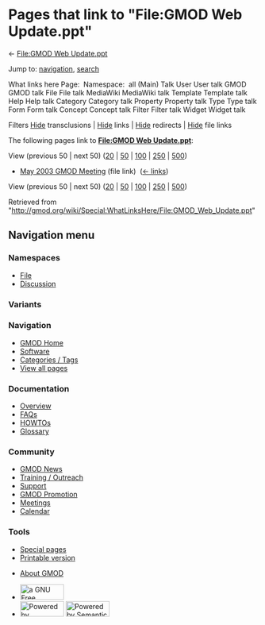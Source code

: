 <div id="mw-page-base" class="noprint">

</div>

<div id="mw-head-base" class="noprint">

</div>

<div id="content" class="mw-body" role="main">

<span id="top"></span>

<div id="mw-js-message" style="display:none;">

</div>



# <span dir="auto">Pages that link to "File:GMOD Web Update.ppt"</span>

<div id="bodyContent">

<div id="contentSub">

← [File:GMOD Web
Update.ppt](/wiki/File:GMOD_Web_Update.ppt "File:GMOD Web Update.ppt")

</div>

<div id="jump-to-nav" class="mw-jump">

Jump to: [navigation](#mw-navigation), [search](#p-search)

</div>

<div id="mw-content-text">

What links here Page:  Namespace:  all (Main) Talk User User talk GMOD
GMOD talk File File talk MediaWiki MediaWiki talk Template Template talk
Help Help talk Category Category talk Property Property talk Type Type
talk Form Form talk Concept Concept talk Filter Filter talk Widget
Widget talk

Filters
[Hide](/mediawiki/index.php?title=Special:WhatLinksHere/File:GMOD_Web_Update.ppt&hidetrans=1 "Special:WhatLinksHere/File:GMOD Web Update.ppt")
transclusions \|
[Hide](/mediawiki/index.php?title=Special:WhatLinksHere/File:GMOD_Web_Update.ppt&hidelinks=1 "Special:WhatLinksHere/File:GMOD Web Update.ppt")
links \|
[Hide](/mediawiki/index.php?title=Special:WhatLinksHere/File:GMOD_Web_Update.ppt&hideredirs=1 "Special:WhatLinksHere/File:GMOD Web Update.ppt")
redirects \|
[Hide](/mediawiki/index.php?title=Special:WhatLinksHere/File:GMOD_Web_Update.ppt&hideimages=1 "Special:WhatLinksHere/File:GMOD Web Update.ppt")
file links

The following pages link to **[File:GMOD Web
Update.ppt](/wiki/File:GMOD_Web_Update.ppt "File:GMOD Web Update.ppt")**:

View (previous 50 \| next 50)
([20](/mediawiki/index.php?title=Special:WhatLinksHere/File:GMOD_Web_Update.ppt&limit=20 "Special:WhatLinksHere/File:GMOD Web Update.ppt")
\|
[50](/mediawiki/index.php?title=Special:WhatLinksHere/File:GMOD_Web_Update.ppt&limit=50 "Special:WhatLinksHere/File:GMOD Web Update.ppt")
\|
[100](/mediawiki/index.php?title=Special:WhatLinksHere/File:GMOD_Web_Update.ppt&limit=100 "Special:WhatLinksHere/File:GMOD Web Update.ppt")
\|
[250](/mediawiki/index.php?title=Special:WhatLinksHere/File:GMOD_Web_Update.ppt&limit=250 "Special:WhatLinksHere/File:GMOD Web Update.ppt")
\|
[500](/mediawiki/index.php?title=Special:WhatLinksHere/File:GMOD_Web_Update.ppt&limit=500 "Special:WhatLinksHere/File:GMOD Web Update.ppt"))

- [May 2003 GMOD
  Meeting](/wiki/May_2003_GMOD_Meeting "May 2003 GMOD Meeting") (file
  link) ‎ <span class="mw-whatlinkshere-tools">([←
  links](/mediawiki/index.php?title=Special:WhatLinksHere&target=May+2003+GMOD+Meeting "Special:WhatLinksHere"))</span>

View (previous 50 \| next 50)
([20](/mediawiki/index.php?title=Special:WhatLinksHere/File:GMOD_Web_Update.ppt&limit=20 "Special:WhatLinksHere/File:GMOD Web Update.ppt")
\|
[50](/mediawiki/index.php?title=Special:WhatLinksHere/File:GMOD_Web_Update.ppt&limit=50 "Special:WhatLinksHere/File:GMOD Web Update.ppt")
\|
[100](/mediawiki/index.php?title=Special:WhatLinksHere/File:GMOD_Web_Update.ppt&limit=100 "Special:WhatLinksHere/File:GMOD Web Update.ppt")
\|
[250](/mediawiki/index.php?title=Special:WhatLinksHere/File:GMOD_Web_Update.ppt&limit=250 "Special:WhatLinksHere/File:GMOD Web Update.ppt")
\|
[500](/mediawiki/index.php?title=Special:WhatLinksHere/File:GMOD_Web_Update.ppt&limit=500 "Special:WhatLinksHere/File:GMOD Web Update.ppt"))

</div>

<div class="printfooter">

Retrieved from
"<http://gmod.org/wiki/Special:WhatLinksHere/File:GMOD_Web_Update.ppt>"

</div>

<div id="catlinks" class="catlinks catlinks-allhidden">

</div>

<div class="visualClear">

</div>

</div>

</div>

<div id="mw-navigation">

## Navigation menu

<div id="mw-head">



<div id="left-navigation">

<div id="p-namespaces" class="vectorTabs" role="navigation"
aria-labelledby="p-namespaces-label">

### Namespaces

- <span id="ca-nstab-image"><a href="/wiki/File:GMOD_Web_Update.ppt" accesskey="c"
  title="View the file page [c]">File</a></span>
- <span id="ca-talk"><a
  href="/mediawiki/index.php?title=File_talk:GMOD_Web_Update.ppt&amp;action=edit&amp;redlink=1"
  accesskey="t"
  title="Discussion about the content page [t]">Discussion</a></span>

</div>

<div id="p-variants" class="vectorMenu emptyPortlet" role="navigation"
aria-labelledby="p-variants-label">

### 

### Variants[](#)

<div class="menu">

</div>

</div>

</div>

<div id="right-navigation">





</div>



</div>

</div>

</div>

<div id="mw-panel">

<div id="p-logo" role="banner">

<a href="/wiki/Main_Page"
style="background-image: url(http://gmod.org/images/GMOD-cogs.png);"
title="Visit the main page"></a>

</div>

<div id="p-Navigation" class="portal" role="navigation"
aria-labelledby="p-Navigation-label">

### Navigation

<div class="body">

- <span id="n-GMOD-Home">[GMOD Home](/wiki/Main_Page)</span>
- <span id="n-Software">[Software](/wiki/GMOD_Components)</span>
- <span id="n-Categories-.2F-Tags">[Categories /
  Tags](/wiki/Categories)</span>
- <span id="n-View-all-pages">[View all
  pages](/wiki/Special:AllPages)</span>

</div>

</div>

<div id="p-Documentation" class="portal" role="navigation"
aria-labelledby="p-Documentation-label">

### Documentation

<div class="body">

- <span id="n-Overview">[Overview](/wiki/Overview)</span>
- <span id="n-FAQs">[FAQs](/wiki/Category:FAQ)</span>
- <span id="n-HOWTOs">[HOWTOs](/wiki/Category:HOWTO)</span>
- <span id="n-Glossary">[Glossary](/wiki/Glossary)</span>

</div>

</div>

<div id="p-Community" class="portal" role="navigation"
aria-labelledby="p-Community-label">

### Community

<div class="body">

- <span id="n-GMOD-News">[GMOD News](/wiki/GMOD_News)</span>
- <span id="n-Training-.2F-Outreach">[Training /
  Outreach](/wiki/Training_and_Outreach)</span>
- <span id="n-Support">[Support](/wiki/Support)</span>
- <span id="n-GMOD-Promotion">[GMOD
  Promotion](/wiki/GMOD_Promotion)</span>
- <span id="n-Meetings">[Meetings](/wiki/Meetings)</span>
- <span id="n-Calendar">[Calendar](/wiki/Calendar)</span>

</div>

</div>

<div id="p-tb" class="portal" role="navigation"
aria-labelledby="p-tb-label">

### Tools

<div class="body">

- <span id="t-specialpages"><a href="/wiki/Special:SpecialPages" accesskey="q"
  title="A list of all special pages [q]">Special pages</a></span>
- <span id="t-print"><a
  href="/mediawiki/index.php?title=Special:WhatLinksHere/File:GMOD_Web_Update.ppt&amp;printable=yes"
  rel="alternate" accesskey="p"
  title="Printable version of this page [p]">Printable version</a></span>

</div>

</div>

</div>

</div>

<div id="footer" role="contentinfo">

- <span id="footer-places-about">[About
  GMOD](/wiki/GMOD:About "GMOD:About")</span>

<!-- -->

- <span id="footer-copyrightico">[<img src="http://www.gnu.org/graphics/gfdl-logo-small.png" width="88"
  height="31" alt="a GNU Free Documentation License" />](http://www.gnu.org/licenses/fdl-1.3.html)</span>
- <span id="footer-poweredbyico">[<img src="/mediawiki/skins/common/images/poweredby_mediawiki_88x31.png"
  width="88" height="31" alt="Powered by MediaWiki" />](//www.mediawiki.org/)
  [<img
  src="/mediawiki/extensions/SemanticMediaWiki/includes/../resources/images/smw_button.png"
  width="88" height="31" alt="Powered by Semantic MediaWiki" />](https://www.semantic-mediawiki.org/wiki/Semantic_MediaWiki)</span>

<div style="clear:both">

</div>

</div>

